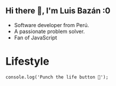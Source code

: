 ## Hi there 👋, I'm Luis Bazán :0

- Software developer from Perú.
- A passionate problem solver.
- Fan of JavaScript

# Lifestyle

```
console.log('Punch the life button 🚀');
```
